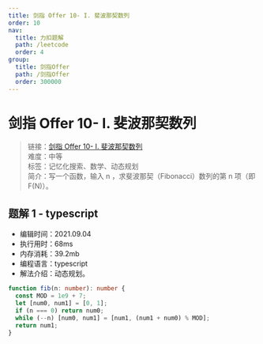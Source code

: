```yaml
---
title: 剑指 Offer 10- I. 斐波那契数列
order: 10
nav:
  title: 力扣题解
  path: /leetcode
  order: 4
group:
  title: 剑指Offer
  path: /剑指Offer
  order: 300000
---
```


# 剑指 Offer 10- I. 斐波那契数列

> 链接：[剑指 Offer 10- I. 斐波那契数列](https://leetcode-cn.com/problems/fei-bo-na-qi-shu-lie-lcof/)  
> 难度：中等  
> 标签：记忆化搜索、数学、动态规划  
> 简介：写一个函数，输入 n ，求斐波那契（Fibonacci）数列的第 n 项（即 F(N)）。

## 题解 1 - typescript

- 编辑时间：2021.09.04
- 执行用时：68ms
- 内存消耗：39.2mb
- 编程语言：typescript
- 解法介绍：动态规划。

```typescript
function fib(n: number): number {
  const MOD = 1e9 + 7;
  let [num0, num1] = [0, 1];
  if (n === 0) return num0;
  while (--n) [num0, num1] = [num1, (num1 + num0) % MOD];
  return num1;
}
```
